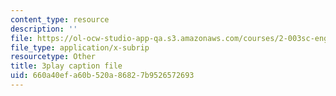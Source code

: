 ```yaml
---
content_type: resource
description: ''
file: https://ol-ocw-studio-app-qa.s3.amazonaws.com/courses/2-003sc-engineering-dynamics-fall-2011/660a40efa60b520a86827b9526572693_d00XI_UTKQo.vtt
file_type: application/x-subrip
resourcetype: Other
title: 3play caption file
uid: 660a40ef-a60b-520a-8682-7b9526572693
---
```

